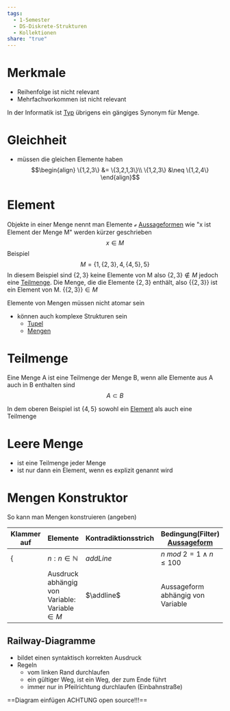 ```yaml
---
tags:
  - 1-Semester
  - DS-Diskrete-Strukturen
  - Kollektionen
share: "true"
---
```

# Merkmale
- Reihenfolge ist nicht relevant
- Mehrfachvorkommen ist nicht relevant

In der Informatik ist [Typ](Typ.md#) übrigens ein gängiges Synonym für Menge.
 
# Gleichheit
- müssen die gleichen Elemente haben
$$\begin{align}
\{1,2,3\} &= \{3,2,1,3\}\\
\{1,2,3\} &\neq \{1,2,4\}
\end{align}$$

# Element
Objekte in einer Menge nennt man Elemente $\mathcal{e}$ 
[Aussageformen](../Aussagenlogik/Aussagen-und-Aussageformen.md#aussageformen) wie "x ist Element der Menge M" werden kürzer geschrieben $$x \in M$$
Beispiel
$$M = \{1, \{ 2,3\}, 4, \{ 4,5\}, 5 \}$$
In diesem Beispiel sind $\{2,3\}$ keine Elemente von M also $\{ 2,3 \} \not\in M$ jedoch eine [Teilmenge](Mengen.md#teilmenge). Die Menge, die die Elemente $\{2,3\}$ enthält, also $\{ \{ 2,3 \} \}$ ist ein Element von M. $\{ \{ 2,3 \} \} \in M$ 

Elemente von Mengen müssen nicht atomar sein
- können auch komplexe Strukturen sein
	- [Tupel](./Tupel.md#)
	- [Mengen](Mengen.md#)

# Teilmenge
Eine Menge A ist eine Teilmenge der Menge B, wenn alle Elemente aus A auch in B enthalten sind $$A \subset B$$

In dem oberen Beispiel ist $\{ 4,5\}$ sowohl ein [Element](Mengen.md#element) als auch eine Teilmenge

# Leere Menge
- ist eine Teilmenge jeder Menge
- ist nur dann ein Element, wenn es explizit genannt wird

# Mengen Konstruktor

So kann man Mengen konstruieren (angeben)

| Klammer auf | Elemente                                         | Kontradiktionsstrich | Bedingung(Filter) [Aussageform](../Aussagenlogik/Aussagen-und-Aussageformen.md#aussagen) | Klammer zu |
| ----------- | ------------------------------------------------ | -------------------- | -------------------------------------------------------------------- | ---------- |
| {           | $n : n \in \mathbb{N}$                           | $addLine$            | $n\ mod\ 2 = 1 \land n \leq 100$                                     | }          |
|             | Ausdruck abhängig von Variable: Variable $\in M$ | $\addline$           | Aussageform abhängig von Variable                                    |            |

## Railway-Diagramme
- bildet einen syntaktisch korrekten Ausdruck
- Regeln
	- vom linken Rand durchlaufen
	- ein gültiger Weg, ist ein Weg, der zum Ende führt
	- immer nur in Pfeilrichtung durchlaufen (Einbahnstraße)

==Diagram einfügen ACHTUNG open source!!!==

